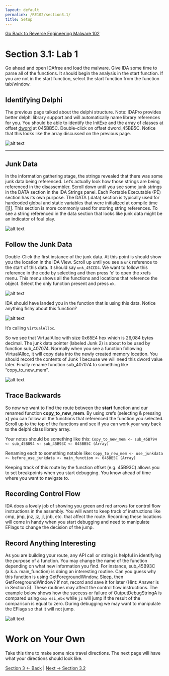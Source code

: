 ```yaml
---
layout: default
permalink: /RE102/section3.1/
title: Setup
---
```

[Go Back to Reverse Engineering Malware 102](https://securedorg.github.io/RE102/)

# Section 3.1: Lab 1 #

Go ahead and open IDAfree and load the malware. Give IDA some time to parse all of the functions. It should begin the analysis in the start function. If you are not in the start function, select the start function from the function tab/window.

## Identifying Delphi ##
The previous page talked about the delphi structure. Note: IDAPro provides better delphi library support and will automatically name library references for you. You should be able to identify the InitExe and the array of classes at offset [dword](https://msdn.microsoft.com/en-us/library/cc230318.aspx?f=255&MSPPError=-2147217396) at 045BB5C.  Double-click on offset dword_45BB5C. Notice that this looks like the array discussed on the previous page. 

![alt text](https://securedorg.github.io/RE102/images/delphi2.gif "delphi")

---

## Junk Data ##
In the information gathering stage, the strings revealed that there was some junk data being referenced. Let’s actually look how those strings are being referenced in the disassembler. Scroll down until you see some junk strings in the DATA section in the IDA Strings panel.  Each Portable Executable (PE) section has its own purpose. The DATA (.data) section is typically used for hardcoded global and static variables that were initialized at compile time [[1]][1]. This section is more commonly used for storing string references. To see a string referenced in the data section that looks like junk data might be an indicator of foul play.

![alt text](https://securedorg.github.io/RE102/images/PEstructure.png "PEstructure")

## Follow the Junk Data ##
Double-Click the first instance of the junk data. At this point is should show you the location in the IDA View. Scroll up until you see a `unk` reference to the start of this data. It should say `unk_45CCD4`. We want to follow this reference in the code by selecting and then press ‘x’ to open the xrefs menu. This menu shows all the functions and locations that reference the object. Select the only function present and press `ok`.

![alt text](https://securedorg.github.io/RE102/images/junkstrings.gif "junkstrings")

IDA should have landed you in the function that is using this data. Notice anything fishy about this function? 

![alt text](https://securedorg.github.io/RE102/images/Raisins_Face.jpg "omg")

It’s calling `VirtualAlloc`.

So we see that VirtualAlloc with size 0x65E4 hex which is 26,084 bytes decimal. The junk data pointer (labeled Junk 2) is about to be used by function sub_407074. Normally when you see a function following VirtualAlloc, it will copy data into the newly created memory location. You should record the contents of Junk 1 because we will need this dword value later. Finally rename function sub_407074 to something like “copy_to_new_mem”.

![alt text](https://securedorg.github.io/RE102/images/VirtualAlloc.png "VirtualAlloc")

## Trace Backwards ##
So now we want to find the route between the **start** function and our renamed function **copy_to_new_mem**. By using xrefs (selecting & pressing x) you can follow all the functions that referenced the function you selected. Scroll up to the top of the functions and see if you can work your way back to the delphi class library array.

Your notes should be something like this:
`Copy_to_new_mem <- sub_45B794 <- sub_45B894 <- sub_45B93C <- 045BB5C (Array)`

Renaming each to something notable like:
`Copy_to_new_mem <- use_junkdata <- before_use_junkdata <- main_function <- 045BB5C (Array)`

Keeping track of this route by the function offset (e.g. 45B93C) allows you to set breakpoints when you start debugging. You know ahead of time where you want to navigate to.

## Recording Control Flow ##
IDA does a lovely job of showing you green and red arrows for control flow instructions in the assembly. You will want to keep track of instructions like cmp, jmp, jnz, jz, jl, jnb, etc. that affect the route. Recording these locations will come in handy when you start debugging and need to manipulate EFlags to change the decision of the jump. 

## Record Anything Interesting ##
As you are building your route, any API call or string is helpful in identifying the purpose of a function. You may change the name of the function depending on what new information you find. For instance, sub_45B93C (a.k.a. main_function) is doing an interesting routine. Can you guess why this function is using GetForegroundWindow, Sleep, then GetForegroundWindow? If not, record and save it for later (Hint: Answer is in Section 5).  These routines may affect the control flow instructions. The example below shows how the success or failure of OutputDebugStringA is compared using `cmp esi,ebx` while `jz` will jump if the result of the comparison is equal to zero. During debugging we may want to manipulate the EFlags so that it will not jump.

![alt text](https://securedorg.github.io/RE102/images/record_interesting.png "interesting")

# Work on Your Own #
Take this time to make some nice travel directions. The next page will have what your directions should look like.

[1]: https://msdn.microsoft.com/en-us/library/ms809762.aspx?f=255&MSPPError=-2147217396

[Section 3 <- Back](https://securedorg.github.io/RE102/section3) | [Next -> Section 3.2](https://securedorg.github.io/RE102/section3.2)
